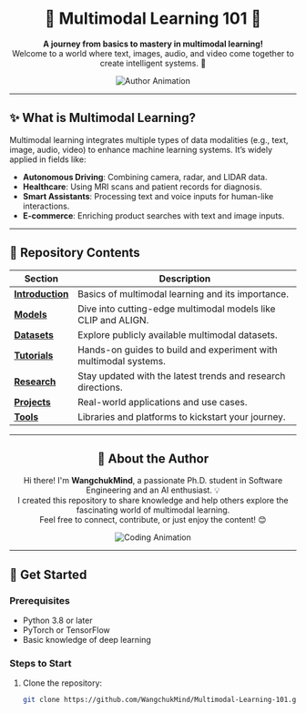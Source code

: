 <div align="center">

# 🌟 Multimodal Learning 101 🌟

**A journey from basics to mastery in multimodal learning!**  
Welcome to a world where text, images, audio, and video come together to create intelligent systems. 🚀  

![Author Animation](https://github.com/WangchukMind/Multimodal-Learning-101/raw/main/assets/my-animation.gif)

</div>

---

## ✨ What is Multimodal Learning?

Multimodal learning integrates multiple types of data modalities (e.g., text, image, audio, video) to enhance machine learning systems. It’s widely applied in fields like:
- **Autonomous Driving**: Combining camera, radar, and LIDAR data.
- **Healthcare**: Using MRI scans and patient records for diagnosis.
- **Smart Assistants**: Processing text and voice inputs for human-like interactions.
- **E-commerce**: Enriching product searches with text and image inputs.

---

## 📂 Repository Contents
| Section | Description |
|---------|-------------|
| **[Introduction](./Introduction/)** | Basics of multimodal learning and its importance. |
| **[Models](./Models/)** | Dive into cutting-edge multimodal models like CLIP and ALIGN. |
| **[Datasets](./Datasets/)** | Explore publicly available multimodal datasets. |
| **[Tutorials](./Tutorials/)** | Hands-on guides to build and experiment with multimodal systems. |
| **[Research](./Research/)** | Stay updated with the latest trends and research directions. |
| **[Projects](./Projects/)** | Real-world applications and use cases. |
| **[Tools](./Tools/)** | Libraries and platforms to kickstart your journey. |

---

<div align="center">

## 🌟 About the Author

Hi there! I'm **WangchukMind**, a passionate Ph.D. student in Software Engineering and an AI enthusiast. 💡  
I created this repository to share knowledge and help others explore the fascinating world of multimodal learning.  
Feel free to connect, contribute, or just enjoy the content! 😊

![Coding Animation](https://media.giphy.com/media/qgQUggAC3Pfv687qPC/giphy.gif)

</div>

---

## 🚀 Get Started
### Prerequisites
- Python 3.8 or later
- PyTorch or TensorFlow
- Basic knowledge of deep learning

### Steps to Start
1. Clone the repository:
   ```bash
   git clone https://github.com/WangchukMind/Multimodal-Learning-101.git
